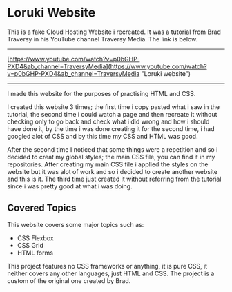 # Loruki Website

This is a fake Cloud Hosting Website i recreated. It was a tutorial from Brad Traversy in his YouTube channel Traversy Media. The link is below.

---

[https://www.youtube.com/watch?v=p0bGHP-PXD4&ab_channel=TraversyMedia](https://www.youtube.com/watch?v=p0bGHP-PXD4&ab_channel=TraversyMedia "Loruki website")

---

I made this website for the purposes of practising HTML and CSS.

I created this website 3 times; the first time i copy pasted what i saw in the tutorial, the second time i could watch a page and then recreate it without checking only to go back and check what i did wrong and how i should have done it, by the time i was done creating it for the second time, i had googled alot of CSS and by this time my CSS and HTML was good.

After the second time I noticed that some things were a repetition and so i decided to creat my global styles; the main CSS file, you can find it in my repositories. After creating my main CSS file i applied the styles on the website but it was alot of work and so i decided to create another website and this is it. The third time just created it without referring from the tutorial since i was pretty good at what i was doing.

## Covered Topics

This website covers some major topics such as:

- CSS Flexbox
- CSS Grid
- HTML forms

This project features no CSS frameworks or anything, it is pure CSS, it neither covers any other languages, just HTML and CSS. The project is a custom of the original one created by Brad.
